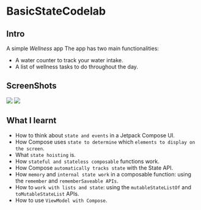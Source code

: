 # BasicStateCodelab

## Intro
A simple *Wellness* app 
The app has two main functionalities:  
 * A water counter to track your water intake.    
 * A list of wellness tasks to do throughout the day.

## ScreenShots
<img src = "Screenshots/wellnes button.gif" >
<img src = "Screenshots/wellness\ App.gif ">

## What I learnt 

  -  How to think about ``state and events`` in a Jetpack Compose UI.
  -  How Compose uses ``state to determine`` which ``elements to display on the screen``.
  -  What ``state hoisting`` is.
  -  How ``stateful and stateless composable`` functions work.
  -  How Compose ``automatically tracks state`` with the State<T> API.
  -  How ``memory`` and ``internal state work`` in a composable function: using the ``remember`` and ``rememberSaveable APIs``.
  -  How to ``work with lists and state``: using the ``mutableStateListOf`` and ``toMutableStateList`` APIs.
  -  How to use ``ViewModel with Compose``.


